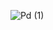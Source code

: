 
![Pd (1)](https://user-images.githubusercontent.com/78169319/173532057-7be1826e-76f6-4365-86b0-837da7762fcc.png)
